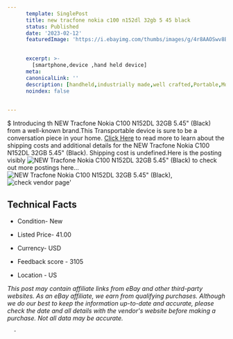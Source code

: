 ```yaml
---
      template: SinglePost
      title: new tracfone nokia c100 n152dl 32gb 5 45 black 
      status: Published
      date: '2023-02-12'
      featuredImage: 'https://i.ebayimg.com/thumbs/images/g/4r8AAOSwv8BjszUC/s-l225.jpg'
       

      excerpt: >-
        [smartphone,device ,hand held device]
      meta:
      canonicalLink: ''
      description: [handheld,industrially made,well crafted,Portable,Mobile,Compact,Convenient,Lightweight,Maneuverable,Man-portable,Miniature,Carriable,Hand-held,Light,Holdable,Transportable,Mobile device,Pocket-sized,On-the-go,Wireless,Cordless,Compact size,Convenient size, smartphone,device ,hand held device]
      noindex: false
      

---
```

$
      Introducing th NEW Tracfone Nokia C100 N152DL 32GB 5.45" (Black) from a well-known brand.This Transportable device  is sure to be a conversation piece in your home. [Click Here](https://www.ebay.com/itm/134395392045?hash=item1f4a96f02d%3Ag%3A4r8AAOSwv8BjszUC&mkevt=1&mkcid=1&mkrid=711-53200-19255-0&campid=%253CePNCampaignId%253E&customid=%253CreferenceId%253E&toolid=10049) to read more to learn about the shipping costs and additional details for the NEW Tracfone Nokia C100 N152DL 32GB 5.45" (Black). Shipping cost is undefined.Here is the posting visibly ![NEW Tracfone Nokia C100 N152DL 32GB 5.45" (Black)](https://i.ebayimg.com/thumbs/images/g/4r8AAOSwv8BjszUC/s-l225.jpg) to check out more postings here... ![NEW Tracfone Nokia C100 N152DL 32GB 5.45" (Black)](https://i.ebayimg.com/images/g/4r8AAOSwv8BjszUC/s-l1600.jpg), ![check vendor page](https://origin-galleryplus.ebayimg.com/ws/web/134395392045_2_0_1/225x225.jpg,https://origin-galleryplus.ebayimg.com/ws/web/134395392045_3_0_1/225x225.jpg,https://origin-galleryplus.ebayimg.com/ws/web/134395392045_4_0_1/225x225.jpg,https://origin-galleryplus.ebayimg.com/ws/web/134395392045_5_0_1/225x225.jpg)'

      

 ## Technical Facts 



     
      

 - Condition- New 


      

 - Listed Price- 41.00 


      

 - Currency- USD 


      

 - Feedback score - 3105 


      

 - Location - US 


      
      

 *_This post may contain affiliate links from eBay and other third-party websites. As an eBay affiliate, we earn from qualifying purchases. Although we do our best to keep the information up-to-date and accurate, please check the date and all details with the vendor's website before making a purchase. Not all data may be accurate._*




      -
